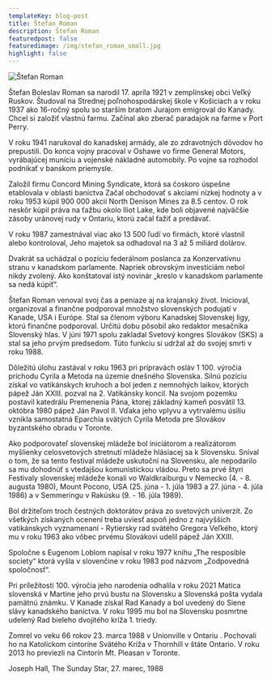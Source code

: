 ```yaml
---
templateKey: blog-post
title: Štefan Roman
description: Štefan Roman
featuredpost: false
featuredimage: /img/stefan_roman_small.jpg
highlight: false
---
```

![Štefan Roman](/img/stefan_roman_big.jpg "Štefan Roman")

Štefan Boleslav Roman sa narodil 17. apríla 1921 v zemplínskej obci Veľký Ruskov. Študoval na Strednej poľnohospodárskej škole v Košiciach a v roku 1937 ako 16-ročný spolu so starším bratom Jurajom emigroval do Kanady. Chcel si založiť vlastnú farmu. Začínal ako zberač paradajok na farme v Port Perry.

V roku 1941 narukoval do kanadskej armády, ale zo zdravotných dôvodov ho prepustili. Do konca vojny pracoval v Oshawe vo firme General Motors, vyrábajúcej muníciu a vojenské nákladné automobily. Po vojne sa rozhodol podnikať v banskom priemysle.

Založil firmu Concord Mining Syndicate, ktorá sa čoskoro úspešne etablovala v oblasti baníctva Začal obchodovať s akciami nízkej hodnoty a v roku 1953 kúpil 900 000 akcií North Denison Mines za 8.5 centov. O rok neskôr kúpil práva na ťažbu okolo lliot Lake, kde boli objavené najväčšie zásoby uránovej rudy v Ontariu, ktorú začal ťažiť a predávať.

V roku 1987 zamestnával viac ako 13 500 ľudí vo firmách, ktoré vlastnil alebo kontroloval, Jeho majetok sa odhadoval na 3 až 5 miliárd dolárov.

Dvakrát sa uchádzal o pozíciu federálnom poslanca za Konzervatívnu stranu v kanadskom parlamente. Napriek obrovským investíciám nebol nikdy zvolený. Ako konštatoval istý novinár „kreslo v kanadskom parlamente sa nedá kúpiť“.

Štefan Roman venoval svoj čas a peniaze aj na krajanský život. Inicioval, organizoval a finančne podporoval množstvo slovenských podujatí v Kanade, USA i Európe. Stal sa členom výboru Kanadskej Slovenskej ligy, ktorú finančne podporoval. Určitú dobu pôsobil ako redaktor mesačníka Slovenský hlas. V júni 1971 spolu zakladal Svetový kongres Slovákov (SKS) a stal sa jeho prvým predsedom. Túto funkciu si udržal až do svojej smrti v roku 1988.

Dôležitú úlohu zastával v roku 1963 pri prípravách osláv 1 100. výročia príchodu Cyrila a Metoda na územie dnešného Slovenska. Silnú pozíciu získal vo vatikánskych kruhoch a bol jeden z nemnohých laikov, ktorých pápež Ján XXIII. pozval na 2. Vatikánsky koncil. Na svojom pozemku postavil katedrálu Premenenia Pána, ktorej základný kameň posvätil 13. októbra 1980 pápež Ján Pavol II. Vďaka jeho vplyvu a vytrvalému úsiliu vznikla samostatná Eparchia svätých Cyrila Metoda pre Slovákov byzantského obradu v Toronte.

Ako podporovateľ slovenskej mládeže bol iniciátorom a realizátorom myšlienky celosvetových stretnutí mládeže hlásiacej sa k Slovensku. Sníval o tom, že sa tento festival mládeže uskutoční na Slovensku, ale nepodarilo sa mu dohodnúť s vtedajšou komunistickou vládou. Preto sa prvé štyri Festivaly slovenskej mládeže konali vo Waldkraiburgu v Nemecko (4. - 8. augusta 1980), Mount Pocono, USA (25. júna - 1. júla 1983 a 27. júna - 4. júla 1986) a v Semmeringu v Rakúsku (9. - 16. júla 1989).

Bol držiteľom troch čestných doktorátov práva zo svetových univerzít. Zo všetkých získaných ocenení treba uviesť aspoň jedno z najvyšších vatikánskych vyznamenaní - Rytiersky rad svätého Gregora Veľkého, ktorý mu v roku 1963 ako vôbec prvému Slovákovi udelil pápež Ján XXIII.

Spoločne s Eugenom Loblom napísal v roku 1977 knihu „The resposible society“ ktorá vyšla v slovenčine v roku 1983 pod názvom „Zodpovedná spoločnosť“.

Pri príležitosti 100. výročia jeho narodenia odhalila v roku 2021 Matica slovenská v Martine jeho prvú bustu na Slovensku a Slovenská pošta vydala pamätnú známku. V Kanade získal Rad Kanady a bol uvedený do Siene slávy kanadského baníctva. V roku 1995 mu bol na Slovensku posmrtne udelený Rad bieleho dvojitého kríža 1. triedy.

Zomrel vo veku 66 rokov 23. marca 1988 v Unionville v Ontariu . Pochovali ho na Katolíckom cintoríne Svätého Kríža v Thornhill v štáte Ontario. V roku 2013 ho previezli na Cintorín Mt. Pleasan v Toronte.

Joseph Hall, The Sunday Star, 27. marec, 1988
